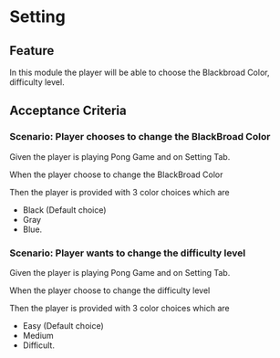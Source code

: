 # Setting

## Feature

In this module the player will be able to
choose the Blackbroad Color, difficulty level.

## Acceptance Criteria

### Scenario: Player chooses to change the BlackBroad Color

Given the player is playing Pong Game
and on Setting Tab.

When the player choose to change the BlackBroad Color

Then the player is provided with 3 color choices which are

- Black (Default choice)
- Gray
- Blue.

### Scenario: Player wants to change the difficulty level

Given the player is playing Pong Game
and on Setting Tab.

When the player choose to change the difficulty level

Then the player is provided with 3 color choices which are

- Easy (Default choice)
- Medium
- Difficult.
